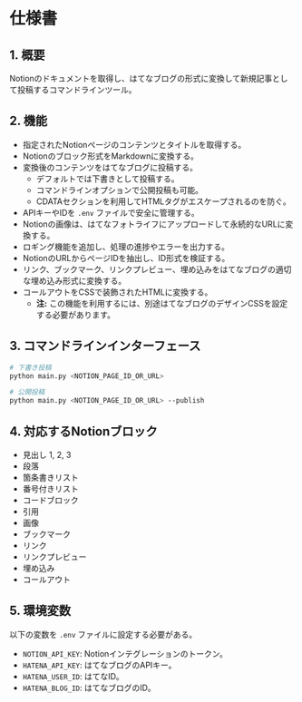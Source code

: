 # 仕様書

## 1. 概要

Notionのドキュメントを取得し、はてなブログの形式に変換して新規記事として投稿するコマンドラインツール。

## 2. 機能

-   指定されたNotionページのコンテンツとタイトルを取得する。
-   Notionのブロック形式をMarkdownに変換する。
-   変換後のコンテンツをはてなブログに投稿する。
    -   デフォルトでは下書きとして投稿する。
    -   コマンドラインオプションで公開投稿も可能。
    -   CDATAセクションを利用してHTMLタグがエスケープされるのを防ぐ。
-   APIキーやIDを `.env` ファイルで安全に管理する。
-   Notionの画像は、はてなフォトライフにアップロードして永続的なURLに変換する。
-   ロギング機能を追加し、処理の進捗やエラーを出力する。
-   NotionのURLからページIDを抽出し、ID形式を検証する。
-   リンク、ブックマーク、リンクプレビュー、埋め込みをはてなブログの適切な埋め込み形式に変換する。
-   コールアウトをCSSで装飾されたHTMLに変換する。
    -   **注:** この機能を利用するには、別途はてなブログのデザインCSSを設定する必要があります。

## 3. コマンドラインインターフェース

```bash
# 下書き投稿
python main.py <NOTION_PAGE_ID_OR_URL>

# 公開投稿
python main.py <NOTION_PAGE_ID_OR_URL> --publish
```

## 4. 対応するNotionブロック

-   見出し 1, 2, 3
-   段落
-   箇条書きリスト
-   番号付きリスト
-   コードブロック
-   引用
-   画像
-   ブックマーク
-   リンク
-   リンクプレビュー
-   埋め込み
-   コールアウト

## 5. 環境変数

以下の変数を `.env` ファイルに設定する必要がある。

-   `NOTION_API_KEY`: Notionインテグレーションのトークン。
-   `HATENA_API_KEY`: はてなブログのAPIキー。
-   `HATENA_USER_ID`: はてなID。
-   `HATENA_BLOG_ID`: はてなブログのID。
